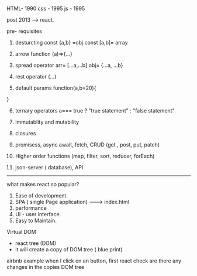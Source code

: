 HTML- 1990
css - 1995
js - 1995

post 2013 --> react.

pre- requisites

1. desturcting
   const {a,b} =obj
   const [a,b]= array

2. arrow function
   (a)=>{...}

3. spread operator
   arr= [...a,...b]
   obj= {...a, ...b}

4. rest operator (...)

5. default params
   function(a,b=20){

}

6.  ternary operators
    a=== true ? "true statement" : "false statement"

7.  immutablity and mutability

8.  closures
9.  promisess, async await, fetch, CRUD (get , post, put, patch)
10. Higher order functions (map, filter, sort, reducer, forEach)
11. json-server ( database), API

---

what makes react so popular?

1. Ease of development.
2. SPA ( single Page application) ---> index.html
3. performance
4. UI - user interface.
5. Easy to Maintain.

Virtual DOM

- react tree (DOM)
- it will create a copy of DOM tree ( blue print)

airbnb example
when I click on an button, first react check are there any changes in the copies DOM tree
